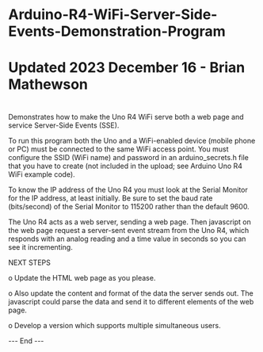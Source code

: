 # Arduino-R4-WiFi-Server-Side-Events-Demonstration-Program
#
# Updated 2023 December 16 - Brian Mathewson
#
Demonstrates how to make the Uno R4 WiFi serve both a web page and service Server-Side Events (SSE).

To run this program both the Uno and a WiFi-enabled device (mobile phone or PC) must be connected to the same WiFi access point.
You must configure the SSID (WiFi name) and password in an arduino_secrets.h file that you have to create (not included in the upload; see Arduino Uno R4 WiFi example code).

To know the IP address of the Uno R4 you must look at the Serial Monitor for the IP address, at least initially.
Be sure to set the baud rate (bits/second) of the Serial Monitor to 115200 rather than the default 9600.

The Uno R4 acts as a web server, sending a web page.
Then javascript on the web page request a server-sent event stream from the Uno R4, 
which responds with an analog reading and a time value in seconds so you can see it incrementing.

NEXT STEPS

o Update the HTML web page as you please.

o Also update the content and format of the data the server sends out.
The javascript could parse the data and send it to different elements of the web page.

o Develop a version which supports multiple simultaneous users.

--- End ---
